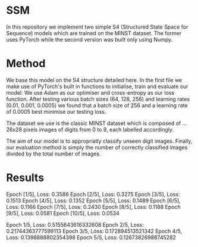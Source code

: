 # SSM

In this repository we implement two simple S4 (Structured State Space for Sequence) models which are trained on the MINST dataset. The former uses PyTorch while the second version was built only using Numpy.

# Method

We base this model on the S4 structure detailed here. In the first file we make use of PyTorch's built in functions to initialise, train and evaluate our model. We use Adam as our optimiser and cross-entropy as our loss function. After testing various batch sizes (64, 128, 256) and learning rates (0.01, 0.001, 0.0005) we found that a batch size of 256 and a learning rate of 0.0005 best minimise our testing loss.

The dataset we use is the classic MINST dataset which is composed of ... 28x28 pixels images of digits from 0 to 9, each labelled accordingly.

The aim of our model is to appropriatly classify unseen digit images. Finally, our evaluation method is simply the number of correctly classified images divided by the total number of images.

# Results

Epoch [1/5], Loss: 0.3586
Epoch [2/5], Loss: 0.3275
Epoch [3/5], Loss: 0.1513
Epoch [4/5], Loss: 0.1352
Epoch [5/5], Loss: 0.1489
Epoch [6/5], Loss: 0.1166
Epoch [7/5], Loss: 0.2430
Epoch [8/5], Loss: 0.1188
Epoch [9/5], Loss: 0.0581
Epoch [10/5], Loss: 0.0534


Epoch 1/5, Loss: 0.5155643616332608
Epoch 2/5, Loss: 0.21744363777599113
Epoch 3/5, Loss: 0.172894513521342
Epoch 4/5, Loss: 0.1398888802354398
Epoch 5/5, Loss: 0.12673826988745282

